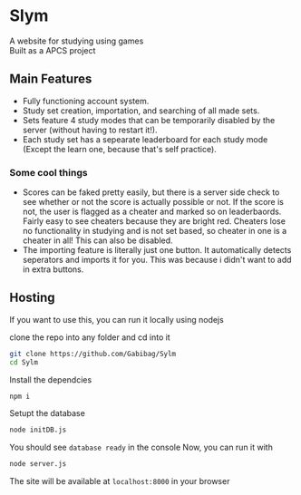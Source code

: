 # Slym
A website for studying using games <br>
Built as a APCS project

## Main Features
- Fully functioning account system.
- Study set creation, importation, and searching of all made sets.
- Sets feature 4 study modes that can be temporarily disabled by the server (without having to restart it!).
- Each study set has a sepearate leaderboard for each study mode (Except the learn one, because that's self practice).

### Some cool things
- Scores can be faked pretty easily, but there is a server side check to see whether or not the score is actually possible or not. If the score is not, the user is flagged as a cheater and marked so on leaderbaords. Fairly easy to see cheaters because they are bright red. Cheaters lose no functionality in studying and is not set based, so cheater in one is a cheater in all! This can also be disabled.
- The importing feature is literally just one button. It automatically detects seperators and imports it for you. This was because i didn't want to add in extra buttons.

## Hosting
If you want to use this, you can run it locally using nodejs

clone the repo into any folder and cd into it
```bash
git clone https://github.com/Gabibag/Sylm
cd Sylm
```
Install the dependcies
```bash
npm i
```
Setupt the database
```bash
node initDB.js
```
You should see `database ready` in the console
Now, you can run it with
```bash
node server.js
```
The site will be available at `localhost:8000` in your browser
